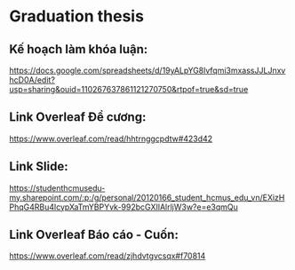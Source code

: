 ﻿# Graduation thesis
## Kế hoạch làm khóa luận:
https://docs.google.com/spreadsheets/d/19yALpYG8lvfqmi3mxassJJLJnxvhcD0A/edit?usp=sharing&ouid=110267637861121270750&rtpof=true&sd=true
## Link Overleaf Đề cương:
https://www.overleaf.com/read/hhtrnggcpdtw#423d42 
## Link Slide:
https://studenthcmusedu-my.sharepoint.com/:p:/g/personal/20120166_student_hcmus_edu_vn/EXizHPhqG4RBu4lcypXaTmYBPYvk-992bcGXIlAlrljW3w?e=e3qmQu
## Link Overleaf Báo cáo - Cuốn:
https://www.overleaf.com/read/zjhdvtgvcsqx#f70814
